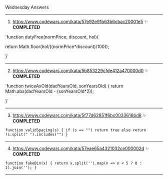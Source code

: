 Wednesday Answers

----------------------------------------------------------------------------------------------------------------------------------------------
   1. https://www.codewars.com/kata/57e92e91b63b6cbac20001e5 ✨
**COMPLETED**


`function dutyFree(normPrice, discount, hol){
  
return Math.floor(hol/((normPrice*discount)/100));
  
}`
    
    
----------------------------------------------------------------------------------------------------------------------------------------------
   2. https://www.codewars.com/kata/5b853229cfde412a470000d0 ✨
**COMPLETED**


`function twiceAsOld(dadYearsOld, sonYearsOld) {
 return Math.abs(dadYearsOld - (sonYearsOld*2));

}`
    
    
----------------------------------------------------------------------------------------------------------------------------------------------
   3. https://www.codewars.com/kata/5f77d62851f6bc0033616bd8 ✨
**COMPLETED**

`function validSpacing(s) {
if (s == "")
  return true
else
  return !s.split(" ").includes("")
  }`
    
    
---------------------------------------------------------------------------------------------------------------------------------------------
   4. https://www.codewars.com/kata/57eae65a4321032ce000002d ✨
**COMPLETED**


`function fakeBin(x) {
    return x.split('').map(n => n < 5 ? 0 : 1).join('');
}`


----------------------------------------------------------------------------------------------------------------------------------------------
